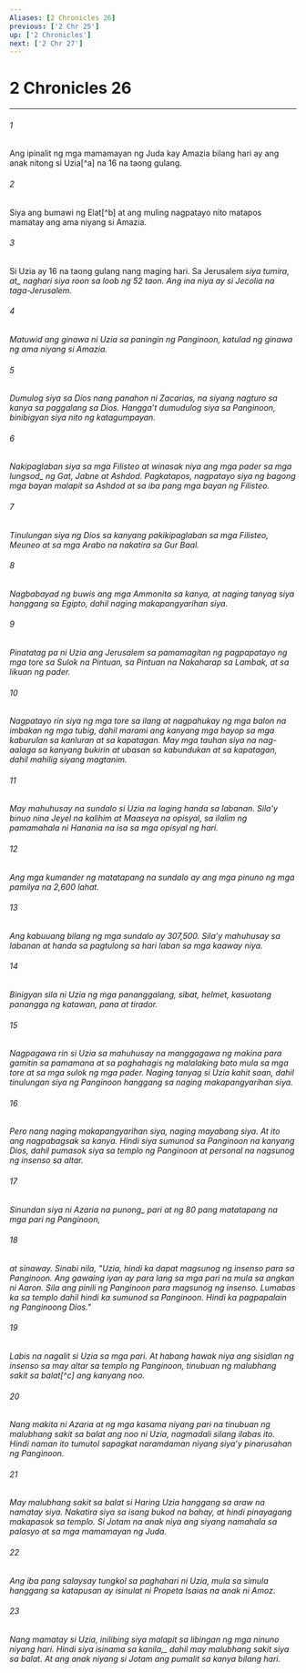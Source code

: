 ```yaml
---
Aliases: [2 Chronicles 26]
previous: ['2 Chr 25']
up: ['2 Chronicles']
next: ['2 Chr 27']
---
```

# 2 Chronicles 26

***






















###### 1 










Ang ipinalit ng mga mamamayan ng Juda kay Amazia bilang hari ay ang anak nitong si Uzia[^a] na 16 na taong gulang. 





















###### 2 










Siya ang bumawi ng Elat[^b] at ang muling nagpatayo nito matapos mamatay ang ama niyang si Amazia. 





















###### 3 










Si Uzia ay 16 na taong gulang nang maging hari. Sa Jerusalem <i class="trans-change">siya tumira, at_ naghari siya roon sa loob ng 52 taon. Ang ina niya ay si Jecolia na taga-Jerusalem. 





















###### 4 










Matuwid ang ginawa ni Uzia sa paningin ng Panginoon, katulad ng ginawa ng ama niyang si Amazia. 





















###### 5 










Dumulog siya sa Dios nang panahon ni Zacarias, na siyang nagturo sa kanya sa paggalang sa Dios. Hanggaʼt dumudulog siya sa Panginoon, binibigyan siya nito ng katagumpayan. 





















###### 6 










Nakipaglaban siya sa mga Filisteo at winasak niya ang mga pader <i class="trans-change">sa mga lungsod_ ng Gat, Jabne at Ashdod. Pagkatapos, nagpatayo siya ng bagong mga bayan malapit sa Ashdod at sa iba pang mga bayan ng Filisteo. 





















###### 7 










Tinulungan siya ng Dios sa kanyang pakikipaglaban sa mga Filisteo, Meuneo at sa mga Arabo na nakatira sa Gur Baal. 





















###### 8 










Nagbabayad ng buwis ang mga Ammonita sa kanya, at naging tanyag siya hanggang sa Egipto, dahil naging makapangyarihan siya. 





















###### 9 










Pinatatag pa ni Uzia ang Jerusalem sa pamamagitan ng pagpapatayo ng mga tore sa Sulok na Pintuan, sa Pintuan na Nakaharap sa Lambak, at sa likuan ng pader. 





















###### 10 










Nagpatayo rin siya ng mga tore sa ilang at nagpahukay ng mga balon na imbakan ng mga tubig, dahil marami ang kanyang mga hayop sa mga kaburulan sa kanluran at sa kapatagan. May mga tauhan siya na nag-aalaga sa kanyang bukirin at ubasan sa kabundukan at sa kapatagan, dahil mahilig siyang magtanim. 





















###### 11 










May mahuhusay na sundalo si Uzia na laging handa sa labanan. Silaʼy binuo nina Jeyel na kalihim at Maaseya na opisyal, sa ilalim ng pamamahala ni Hanania na isa sa mga opisyal ng hari. 





















###### 12 










Ang mga kumander ng matatapang na sundalo ay ang mga pinuno ng mga pamilya na 2,600 lahat. 





















###### 13 










Ang kabuuang bilang ng mga sundalo ay 307,500. Silaʼy mahuhusay sa labanan at handa sa pagtulong sa hari laban sa mga kaaway niya. 





















###### 14 










Binigyan sila ni Uzia ng mga pananggalang, sibat, helmet, kasuotang panangga ng katawan, pana at tirador. 





















###### 15 










Nagpagawa rin si Uzia sa mahuhusay na manggagawa ng makina para gamitin sa pamamana at sa paghahagis ng malalaking bato mula sa mga tore at sa mga sulok ng mga pader. Naging tanyag si Uzia kahit saan, dahil tinulungan siya ng Panginoon hanggang sa naging makapangyarihan siya. 





















###### 16 










Pero nang naging makapangyarihan siya, naging mayabang siya. At ito ang nagpabagsak sa kanya. Hindi siya sumunod sa Panginoon na kanyang Dios, dahil pumasok siya sa templo ng Panginoon at personal na nagsunog ng insenso sa altar. 





















###### 17 










Sinundan siya ni Azaria na <i class="trans-change">punong_ pari at ng 80 pang matatapang na mga pari ng Panginoon, 





















###### 18 










at sinaway. Sinabi nila, "Uzia, hindi ka dapat magsunog ng insenso para sa Panginoon. Ang gawaing iyan ay para lang sa mga pari na mula sa angkan ni Aaron. Sila ang pinili ng Panginoon para magsunog ng insenso. Lumabas ka sa templo dahil hindi ka sumunod sa Panginoon. Hindi ka pagpapalain ng Panginoong Dios." 





















###### 19 










Labis na nagalit si Uzia sa mga pari. At habang hawak niya ang sisidlan ng insenso sa may altar sa templo ng Panginoon, tinubuan ng malubhang sakit sa balat[^c] ang kanyang noo. 





















###### 20 










Nang makita ni Azaria at ng mga kasama niyang pari na tinubuan ng malubhang sakit sa balat ang noo ni Uzia, nagmadali silang ilabas ito. Hindi naman ito tumutol sapagkat naramdaman niyang siyaʼy pinarusahan ng Panginoon. 





















###### 21 










May malubhang sakit sa balat si Haring Uzia hanggang sa araw na namatay siya. Nakatira siya sa isang bukod na bahay, at hindi pinayagang makapasok sa templo. Si Jotam na anak niya ang siyang namahala sa palasyo at sa mga mamamayan ng Juda. 





















###### 22 










Ang iba pang salaysay tungkol sa paghahari ni Uzia, mula sa simula hanggang sa katapusan ay isinulat ni Propeta Isaias na anak ni Amoz. 





















###### 23 










Nang mamatay si Uzia, inilibing siya malapit sa libingan ng mga ninuno niyang hari. <i class="trans-change">Hindi siya isinama sa kanila,_ dahil may malubhang sakit siya sa balat. At ang anak niyang si Jotam ang pumalit sa kanya bilang hari.
